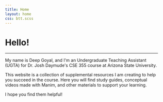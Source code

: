 ```yaml
---
title: Home
layout: home
css: btt.scss
---
```


# **Hello!**

---

 My name is Deep Goyal, and I'm an Undergraduate Teaching Assistant (UGTA) for Dr. Josh Daymude's CSE 355 course at Arizona State University.

This website is a collection of supplemental resources I am creating to help you succeed in the course. Here you will find study guides, conceptual videos made with Manim, and other materials to support your learning.

I hope you find them helpful!
